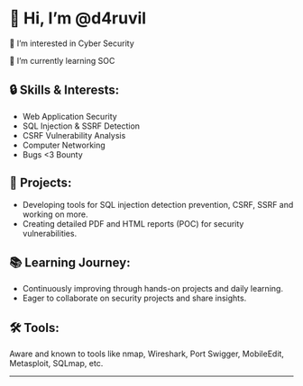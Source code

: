 # 👋 Hi, I’m @d4ruvil

👀 I’m interested in Cyber Security 

🌱 I’m currently learning SOC

## 🔒 Skills & Interests:

- Web Application Security
- SQL Injection & SSRF Detection
- CSRF Vulnerability Analysis
- Computer Networking
- Bugs <3 Bounty 

## 🚀 Projects:

- Developing tools for SQL injection detection prevention, CSRF, SSRF and working on more.
- Creating detailed PDF and HTML reports (POC) for security vulnerabilities.

## 📚 Learning Journey:

- Continuously improving through hands-on projects and daily learning.
- Eager to collaborate on security projects and share insights.

## 🛠 Tools:

Aware and known to tools like nmap, Wireshark, Port Swigger, MobileEdit, Metasploit, SQLmap, etc. 

---

<!---
d4ruvil/d4ruvil is a ✨ special ✨ repository because its `README.md` (this file) appears on your GitHub profile.
You can click the Preview link to take a look at your changes.
--->
